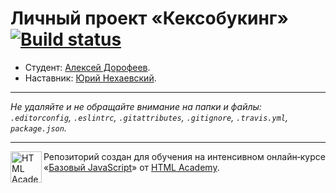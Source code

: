 # Личный проект «Кексобукинг» [![Build status][travis-image]][travis-url]

* Студент: [Алексей Дорофеев](https://up.htmlacademy.ru/javascript/10/user/299055).
* Наставник: [Юрий Нехаевский](https://up.htmlacademy.ru/javascript/10/user/116612).

---

_Не удаляйте и не обращайте внимание на папки и файлы:_<br>
_`.editorconfig`, `.eslintrc`, `.gitattributes`, `.gitignore`, `.travis.yml`, `package.json`._

---

<a href="https://htmlacademy.ru/intensive/javascript"><img align="left" width="50" height="50" title="HTML Academy" src="https://up.htmlacademy.ru/static/img/intensive/javascript/logo-for-github.svg"></a>

Репозиторий создан для обучения на интенсивном онлайн‑курсе «[Базовый JavaScript](https://htmlacademy.ru/intensive/javascript)» от [HTML Academy](https://htmlacademy.ru).

[travis-image]: https://travis-ci.org/htmlacademy-javascript/299055-keksobooking.svg?branch=master
[travis-url]: https://travis-ci.org/htmlacademy-javascript/299055-keksobooking
